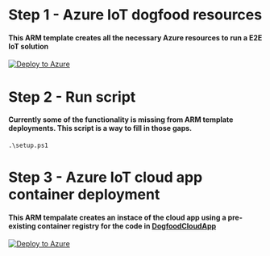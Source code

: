 # Step 1 - Azure IoT dogfood resources
#### This ARM template creates all the necessary Azure resources to run a E2E IoT solution

[![Deploy to Azure](https://aka.ms/deploytoazurebutton)](https://portal.azure.com/#create/Microsoft.Template/uri/https%3A%2F%2Fraw.githubusercontent.com%2Fvinagesh%2Fiotdogfood%2Fmain%2Fsetup.json)

# Step 2 - Run script
#### Currently some of the functionality is missing from ARM template deployments. This script is a way to fill in those gaps.
`
.\setup.ps1
`

# Step 3 - Azure IoT cloud app container deployment
#### This ARM tempalate creates an instace of the cloud app using a pre-existing container registry for the code in [DogfoodCloudApp]()

[![Deploy to Azure](https://aka.ms/deploytoazurebutton)](https://portal.azure.com/#create/Microsoft.Template/uri/https%3A%2F%2Fraw.githubusercontent.com%2Fvinagesh%2Fiotdogfood%2Fmain%2Fcloudappcontainer.json)
